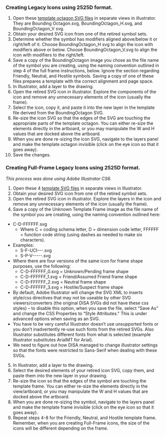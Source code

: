 ### Creating Legacy Icons using 2525D format.
1. Open these [template octagon SVG files](https://github.com/Esri/joint-military-symbology-xml/tree/master/svg/MIL_STD_2525D_Symbols) in separate views in illustrator. They are Bounding Octagon.svg, BoundingOctagon_H.svg, and BoundingOctagon_V svg.
2. Obtain your desired SVG icon from one of the retired symbol sets.
3. Determine whether the symbol has modifiers aligned above/below it or right/left of it. Choose BoundingOctagon_H svg to align the icon with modifiers above or below. Choose  BoundingOctagon_V.svg to align the icon with modifiers to the right/left.
4. Save a copy of the BoundingOctagon image you chose as the file name of the symbol you are creating, using the naming convention outlined in step 4 of the full frame instructions, below. Ignore the section regarding Friendly, Neutral, and Hostile symbols. Saving a copy of one of these files prepares a template with the correct alignment and page space.
5. In Illustrator, add a layer to the drawing.
6. Open the retired SVG icon in illustrator. Explore the components of the icon and remove any unnecessary elements of the icon (usually the frame).
7. Select the icon, copy it, and paste it into the new layer in the template file derived from the BoundingOctagon SVG.
8. Re-size the icon SVG so that the edges of the SVG are touching the appropriate parts of the template octagon. You can either re-size the elements directly in the artboard, or you may manipulate the W and H values that are docked above the artboard.
9. When you are done re-sizing the icon SVG, navigate to the layers panel and make the template octagon invisible (click on the eye icon so that it goes away).
10. Save the changes. 


### Creating Full-Frame Legacy Icons using 2525D format.

*This process was done using Adobe Illustrator CS6.*

1. Open these 4 [template SVG files](https://github.com/Esri/joint-military-symbology-xml/tree/master/svg/MIL_STD_2525D_Symbols/Frames/Template) in separate views in Illustrator. 
2. Obtain your desired SVG icon from one of the retired symbol sets.
3. Open the retired SVG icon in illustrator. Explore the layers in the icon and remove any unnecessary elements of the icon (usually the frame).
4. Save a copy of the Unknown Template Frame image as the file name of the symbol you are creating, using the naming convention outlined here:
  * C-D-FFFFFF.svg
    * Where C = coding schema letter, D = dimension code letter, FFFFFF = function code string (using dashes as needed to make six characters).
  * Examples:
    * S-F-UCI---.svg 
    * S-P-V-----.svg
  * Where there are four versions of the same icon for frame shape purposes, use the following:
    * C-D-FFFFFF_0.svg = Unknown/Pending frame shape 
    * C-D-FFFFFF_1.svg = Friend/Assumed Friend frame shape 
    * C-D-FFFFFF_2.svg = Neutral frame shape 
    * C-D-FFFFFF_3.svg = Hostile/Suspect frame shape	
  * By default, Adobe Illustrator will change the SVG XML to inserts style/css directives that may not be useable by other SVG viewers/converters (the original DISA SVGs did not have these css styles) – to disable this option, when you save the file, select “Save As” and change the CSS Properties to “Style Attributes." This is under advanced options when saving as an SVG.
  * You have to be very careful Illustrator doesn’t use unsupported fonts or you don’t inadvertently re-use such fonts from the retired SVGs. Also Illustrator substitutes different fonts from what is selected (example Illustrator substitutes ArialMT for Arial). 
  * We need to figure out how DISA managed to change illustrator settings so that the fonts were restricted to Sans-Serif when dealing with these SVGs.   
5. In Illustrator, add a layer to the drawing.
6. Select the desired elements of your retired icon SVG, copy them, and paste them into the new layer in your drawing. 
7. Re-size the icon so that the edges of the symbol are touching the template frame. You can either re-size the elements directly in the view/artboard, or you may manipulate the W and H values that are docked above the artboard. 
8. When you are done re-sizing the symbol, navigate to the layers panel and make the template frame invisible (click on the eye icon so that it goes away). 
9. Repeat steps 4-8 for the Friendly, Neutral, and Hostile template frame. Remember, when you are creating Full-Frame icons, the size of the icons will be different depending on the frame.
 





